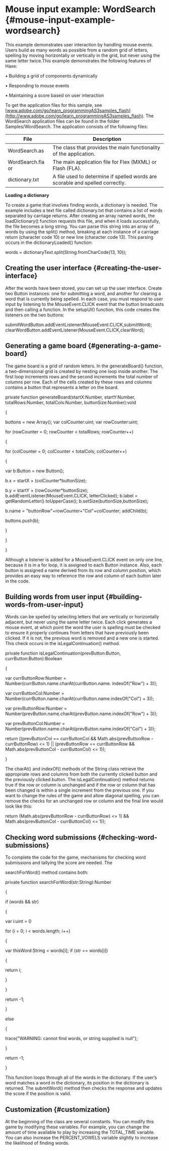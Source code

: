 # Mouse input example: WordSearch {#mouse-input-example-wordsearch}

This example demonstrates user interaction by handling mouse events. Users build as many words as possible from a random grid of letters, spelling by moving horizontally or vertically in the grid, but never using the same letter twice.This example demonstrates the following features of Haxe:

• Building a grid of components dynamically

• Responding to mouse events

• Maintaining a score based on user interaction

To get the application files for this sample, see [www.adobe.com/go/learn_programmingAS3samples_flash](http://www.adobe.com/go/learn_programmingAS3samples_flash). The WordSearch application files can be found in the folder Samples/WordSearch. The application consists of the following files:

| **File** | **Description** |
| --- | --- |
| WordSearch.as | The class that provides the main functionality of the application. |
| WordSearch.fla or | The main application file for Flex (MXML) or Flash (FLA). |
| dictionary.txt | A file used to determine if spelled words are scorable and spelled correctly. |

**Loading a dictionary**

To create a game that involves finding words, a dictionary is needed. The example includes a text file called dictionary.txt that contains a list of words separated by carriage returns. After creating an array named words, the loadDictionary() function requests this file, and when it loads successfully, the file becomes a long string. You can parse this string into an array of words by using the split() method, breaking at each instance of a carriage return (character code 10) or new line (character code 13). This parsing occurs in the dictionaryLoaded() function:

words = dictionaryText.split(String.fromCharCode(13, 10));

## Creating the user interface {#creating-the-user-interface}

After the words have been stored, you can set up the user interface. Create two Button instances: one for submitting a word, and another for clearing a word that is currently being spelled. In each case, you must respond to user input by listening to the MouseEvent.CLICK event that the button broadcasts and then calling a function. In the setupUI() function, this code creates the listeners on the two buttons:

submitWordButton.addEventListener(MouseEvent.CLICK,submitWord); clearWordButton.addEventListener(MouseEvent.CLICK,clearWord);

## Generating a game board {#generating-a-game-board}

The game board is a grid of random letters. In the generateBoard() function, a two-dimensional grid is created by nesting one loop inside another. The first loop increments rows and the second increments the total number of columns per row. Each of the cells created by these rows and columns contains a button that represents a letter on the board.

private function generateBoard(startX:Number, startY:Number, totalRows:Number, totalCols:Number, buttonSize:Number):void

{

buttons = new Array(); var colCounter:uint; var rowCounter:uint;

for (rowCounter = 0; rowCounter &lt; totalRows; rowCounter++)

{

for (colCounter = 0; colCounter &lt; totalCols; colCounter++)

{

var b:Button = new Button();

b.x = startX + (colCounter*buttonSize);

b.y = startY + (rowCounter*buttonSize); b.addEventListener(MouseEvent.CLICK, letterClicked); b.label = getRandomLetter().toUpperCase(); b.setSize(buttonSize,buttonSize);

b.name = "buttonRow"+rowCounter+"Col"+colCounter; addChild(b);

buttons.push(b);

}

}

}

Although a listener is added for a MouseEvent.CLICK event on only one line, because it is in a for loop, it is assigned to each Button instance. Also, each button is assigned a name derived from its row and column position, which provides an easy way to reference the row and column of each button later in the code.

## Building words from user input {#building-words-from-user-input}

Words can be spelled by selecting letters that are vertically or horizontally adjacent, but never using the same letter twice. Each click generates a mouse event, at which point the word the user is spelling must be checked to ensure it properly continues from letters that have previously been clicked. If it is not, the previous word is removed and a new one is started. This check occurs in the isLegalContinuation() method.

private function isLegalContinuation(prevButton:Button, currButton:Button):Boolean

{

var currButtonRow:Number = Number(currButton.name.charAt(currButton.name. indexOf("Row") + 3));

var currButtonCol:Number = Number(currButton.name.charAt(currButton.name.indexOf("Col") + 3));

var prevButtonRow:Number = Number(prevButton.name.charAt(prevButton.name.indexOf("Row") + 3));

var prevButtonCol:Number = Number(prevButton.name.charAt(prevButton.name.indexOf("Col") + 3));

return ((prevButtonCol == currButtonCol &amp;&amp; Math.abs(prevButtonRow - currButtonRow) &lt;= 1) || (prevButtonRow == currButtonRow &amp;&amp; Math.abs(prevButtonCol - currButtonCol) &lt;= 1));

}

The charAt() and indexOf() methods of the String class retrieve the appropriate rows and columns from both the currently clicked button and the previously clicked button. The isLegalContinuation() method returns true if the row or column is unchanged and if the row or column that has been changed is within a single increment from the previous one. If you want to change the rules of the game and allow diagonal spelling, you can remove the checks for an unchanged row or column and the final line would look like this:

return (Math.abs(prevButtonRow - currButtonRow) &lt;= 1) &amp;&amp; Math.abs(prevButtonCol - currButtonCol) &lt;= 1));

## Checking word submissions {#checking-word-submissions}

To complete the code for the game, mechanisms for checking word submissions and tallying the score are needed. The

searchForWord() method contains both:

private function searchForWord(str:String):Number

{

if (words &amp;&amp; str)

{

var i:uint = 0

for (i = 0; i &lt; words.length; i++)

{

var thisWord:String = words[i]; if (str == words[i])

{

return i;

}

}

return -1;

}

else

{

trace("WARNING: cannot find words, or string supplied is null");

}

return -1;

}

This function loops through all of the words in the dictionary. If the user’s word matches a word in the dictionary, its position in the dictionary is returned. The submitWord() method then checks the response and updates the score if the position is valid.

## Customization {#customization}

At the beginning of the class are several constants. You can modify this game by modifying these variables. For example, you can change the amount of time available to play by increasing the TOTAL_TIME variable. You can also increase the PERCENT_VOWELS variable slightly to increase the likelihood of finding words.